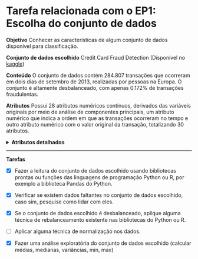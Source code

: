 # Tarefa relacionada com o EP1: Escolha do conjunto de dados

**Objetivo**
Conhecer as características de algum conjunto de dados  disponível para classificação.

**Conjunto de dados escolhido**
Credit Card Fraud Detection (Disponível no [kaggle](https://www.kaggle.com/mlg-ulb/creditcardfraud))

**Conteúdo**
O conjunto de dados contém 284.807 transações que ocorreram em dois dias de setembro de 2013, realizadas por pessoas na Europa. O conjunto é altamente desbalanceado, com apenas 0.172% de transações fraudulentas. 

**Atributos**
Possui 28 atributos numéricos contínuos, derivados das variáveis originais por meio de análise de componentes principais, um atributo numérico que indica a ordem em que as transações ocorreram no tempo e outro atributo numérico com o valor original da transação, totalizando 30 atributos.

<details><summary><strong>Atributos detalhados</strong></summary>
It contains only numerical input variables which are the result of a PCA transformation. Unfortunately, due to confidentiality issues, we cannot provide the original features and more background information about the data. Features V1, V2, … V28 are the principal components obtained with PCA, the only features which have not been transformed with PCA are 'Time' and 'Amount'. Feature 'Time' contains the seconds elapsed between each transaction and the first transaction in the dataset. The feature 'Amount' is the transaction Amount, this feature can be used for example-dependant cost-senstive learning. Feature 'Class' is the response variable and it takes value 1 in case of fraud and 0 otherwise. 
</details>
<hr>

**Tarefas**

- [X] Fazer a leitura do conjunto de dados  escolhido usando  bibliotecas prontas ou funções das linguagens de programação Python ou R, por exemplo a biblioteca Pandas do Python.
- [X] Verificar se existem dados faltantes no conjunto de dados escolhido, caso sim, pesquise como lidar com eles.
- [X] Se o conjunto de dados escolhido é desbalanceado, aplique alguma técnica de rebalanceamento existente nas bibliotecas do Python ou R.
- [ ] Aplicar alguma técnica de normalização nos dados.
- [X] Fazer uma análise exploratória do conjunto de dados escolhido (calcular médias, medianas, variâncias, min, max)


